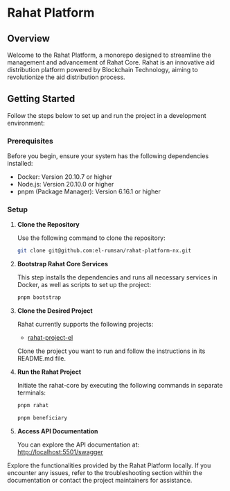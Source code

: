 # Rahat Platform

## Overview 

Welcome to the Rahat Platform, a monorepo designed to streamline the management and advancement of Rahat Core. Rahat is an innovative aid distribution platform powered by Blockchain Technology, aiming to revolutionize the aid distribution process.

## Getting Started

Follow the steps below to set up and run the project in a development environment:

### Prerequisites

Before you begin, ensure your system has the following dependencies installed:

- Docker:  Version 20.10.7 or higher
- Node.js: Version 20.10.0 or higher
- pnpm (Package Manager): Version 6.16.1 or higher

### Setup

1. **Clone the Repository**

    Use the following command to clone the repository:

    ```bash
    git clone git@github.com:el-rumsan/rahat-platform-nx.git
    ```

2. **Bootstrap Rahat Core Services**

    This step installs the dependencies and runs all necessary services in Docker, as well as scripts to set up the project:

    ```bash
    pnpm bootstrap
    ```

3. **Clone the Desired Project**

    Rahat currently supports the following projects:
     - [rahat-project-el](https://github.com/rahataid/rahat-project-el) 

    Clone the project you want to run and follow the instructions in its README.md file.

4. **Run the Rahat Project**

    Initiate the rahat-core by executing the following commands in separate terminals:

    ```bash
    pnpm rahat
    ```

    ```bash
    pnpm beneficiary
    ```

5. **Access API Documentation**

    You can explore the API documentation at: [http://localhost:5501/swagger](http://localhost:5501/swagger)

Explore the functionalities provided by the Rahat Platform locally. If you encounter any issues, refer to the troubleshooting section within the documentation or contact the project maintainers for assistance.